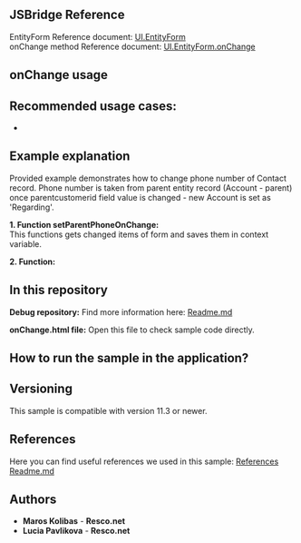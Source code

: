 ## JSBridge Reference

EntityForm Reference document: [UI.EntityForm](https://www.resco.net/javascript-bridge-reference/#MobileCRM_UI_EntityForm)
<br />onChange method Reference document: [UI.EntityForm.onChange](https://www.resco.net/javascript-bridge-reference/#MobileCRM_UI_EntityForm_onChange)

## onChange usage



Recommended usage cases:
- 
- 

## Example explanation

Provided example demonstrates how to change phone number of Contact record. Phone number is taken from parent entity record (Account - parent) once parentcustomerid field value is changed - new Account is set as 'Regarding'.

**1.	Function setParentPhoneOnChange:**
	<br />This functions gets changed items of form and saves them in context variable.

**2.	Function:**
	<br />

## In this repository
    
**Debug repository:**
Find more information here: [Readme.md]()

**onChange.html file:**
Open this file to check sample code directly.

## How to run the sample in the application?


## Versioning

This sample is compatible with version 11.3 or newer.

## References

Here you can find useful references we used in this sample: [References Readme.md](https://github.com/Resconet/JSBridge/blob/master/README.md) 

## Authors

* **Maros Kolibas** - **Resco.net**
* **Lucia Pavlikova** - **Resco.net**
